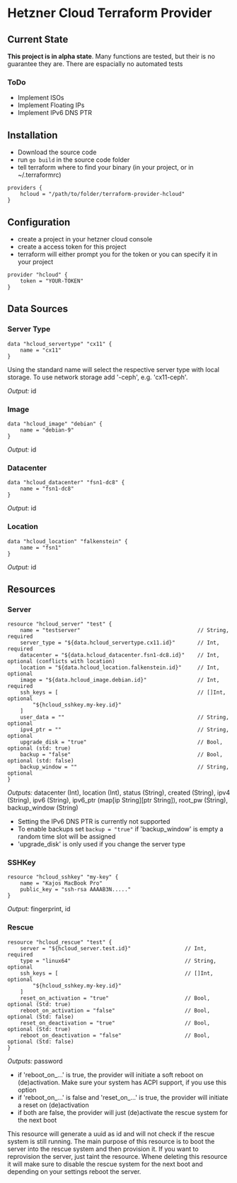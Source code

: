 # Hetzner Cloud Terraform Provider

## Current State
**This project is in alpha state**. Many functions are tested, but their is no guarantee they are. There are espacially no automated tests

### ToDo
 - Implement ISOs
 - Implement Floating IPs
 - Implement IPv6 DNS PTR

## Installation
 - Download the source code
 - run `go build` in the source code folder
 - tell terraform where to find your binary (in your project, or in ~/.terraformrc)
```
providers {
    hcloud = "/path/to/folder/terraform-provider-hcloud"
}
```

## Configuration
 - create a project in your hetzner cloud console
 - create a access token for this project
 - terraform will either prompt you for the token or you can specify it in your project
```
provider "hcloud" {
    token = "YOUR-TOKEN"
}
```

## Data Sources

### Server Type
```
data "hcloud_servertype" "cx11" {
    name = "cx11"
}
```
Using the standard name will select the respective server type with local storage. To use network storage add '-ceph', e.g. 'cx11-ceph'.

*Output:* id

### Image
```
data "hcloud_image" "debian" {
    name = "debian-9"
}
```
*Output:* id

### Datacenter
```
data "hcloud_datacenter" "fsn1-dc8" {
    name = "fsn1-dc8"
}
```

*Output*: id

### Location
```
data "hcloud_location" "falkenstein" {
    name = "fsn1"
}
```

*Output:* id

## Resources

### Server
```
resource "hcloud_server" "test" {
    name = "testserver"                                     // String, required
    server_type = "${data.hcloud_servertype.cx11.id}"       // Int, required
    datacenter = "${data.hcloud_datacenter.fsn1-dc8.id}"    // Int, optional (conflicts with location)
    location = "${data.hcloud_location.falkenstein.id}"     // Int, optional
    image = "${data.hcloud_image.debian.id}"                // Int, required
    ssh_keys = [                                            // []Int, optional
        "${hcloud_sshkey.my-key.id}"
    ]
    user_data = ""                                          // String, optional
    ipv4_ptr = ""                                           // String, optional
    upgrade_disk = "true"                                   // Bool, optional (std: true)
    backup = "false"                                        // Bool, optional (std: false)
    backup_window = ""                                      // String, optional
}
```

*Outputs:* datacenter (Int), location (Int), status (String), created (String), ipv4 (String), ipv6 (String), ipv6_ptr (map[ip String][ptr String]), root_pw (String), backup_window (String)

- Setting the IPv6 DNS PTR is currently not supported
- To enable backups set `backup = "true"` if 'backup_window' is empty a random time slot will be assigned
- 'upgrade_disk' is only used if you change the server type

### SSHKey
```
resource "hcloud_sshkey" "my-key" {
    name = "Kajos MacBook Pro"
    public_key = "ssh-rsa AAAAB3N....."
}
```

*Output:* fingerprint, id

### Rescue
```
resource "hcloud_rescue" "test" {
    server = "${hcloud_server.test.id}"                 // Int, required
    type = "linux64"                                    // String, optional
    ssh_keys = [                                        // []Int, optional
        "${hcloud_sshkey.my-key.id}"
    ]
    reset_on_activation = "true"                        // Bool, optional (Std: true)
    reboot_on_activation = "false"                      // Bool, optional (Std: false)
    reset_on_deactivation = "true"                      // Bool, optional (Std: true)
    reboot_on_deactivation = "false"                    // Bool, optional (Std: false)
}
```

*Outputs:* password

 - if 'reboot_on_...' is true, the provider will initiate a soft reboot on (de)activation. Make sure your system has ACPI support, if you use this option
 - if 'reboot_on_...' is false and 'reset_on_...' is true, the provider will initiate a reset on (de)activation
 - if both are false, the provider will just (de)activate the rescue system for the next boot
 
 
This resource will generate a uuid as id and will not check if the rescue system is still running. The main purpose of this resource is to boot the server into the rescue system and then provision it. If you want to reprovision the server, just taint the resource. Whene deleting this resource it will make sure to disable the rescue system for the next boot and depending on your settings reboot the server.